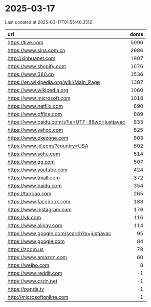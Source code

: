 # 2025-03-17

<!-- BEGIN -->
Last updated at 2025-03-17T01:55:40.351Z

url | doms
:- | -:
https://live.com | 5996
https://www.sina.com.cn | 2986
http://xinhuanet.com | 1807
https://www.shopify.com | 1676
https://www.360.cn | 1536
https://en.wikipedia.org/wiki/Main_Page | 1387
https://www.wikipedia.org | 1060
https://www.microsoft.com | 1018
https://www.netflix.com | 890
https://www.office.com | 889
https://www.baidu.com/s?ie=UTF-8&wd=justjavac | 833
https://www.yahoo.com | 825
https://www.okezone.com | 803
https://www.jd.com/?country=USA | 602
https://www.sohu.com | 514
https://www.qq.com | 507
https://www.youtube.com | 424
https://www.tmall.com | 372
https://www.baidu.com | 354
https://taobao.com | 265
https://www.facebook.com | 183
https://www.instagram.com | 176
https://vk.com | 116
https://www.alipay.com | 114
https://www.google.com/search?q=justjavac | 95
https://www.google.com | 84
https://zoom.us | 78
https://www.amazon.com | 60
https://weibo.com | 8
https://www.reddit.com | -1
https://www.csdn.net | -1
https://panda.tv | -1
http://microsoftonline.com | -1
<!-- END -->
